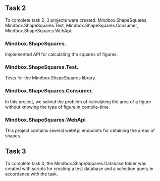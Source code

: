 ## Task 2

To complete task 2, 3 projects were created: Mindbox.ShapeSquares, Mindbox.ShapeSquares.Test, Mindbox.ShapeSquares.Consumer, Mindbox.ShapeSquares.WebApi.

### Mindbox.ShapeSquares.
Implemented API for calculating the squares of figures.

### Mindbox.ShapeSquares.Test.
Tests for the Mindbox.ShapeSquares library.

### Mindbox.ShapeSquares.Consumer.
In this project, we solved the problem of calculating the area of a figure without knowing the type of figure in compile-time.

### Mindbox.ShapeSquares.WebApi
This project contains several webApi endpoints for obtaining the areas of shapes.

## Task 3

To complete task 3, the Mindbox.ShapeSquares.Database folder was created with scripts for creating a test database and a selection query in accordance with the task.
